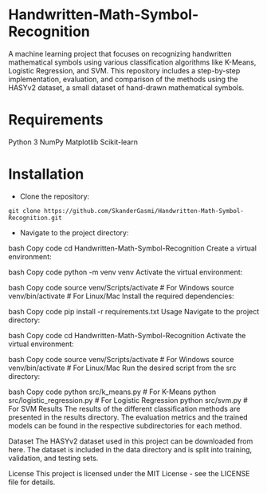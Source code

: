 # Handwritten-Math-Symbol-Recognition
A machine learning project that focuses on recognizing handwritten mathematical symbols using various classification algorithms like K-Means, Logistic Regression, and SVM. This repository includes a step-by-step implementation, evaluation, and comparison of the methods using the HASYv2 dataset, a small dataset of hand-drawn mathematical symbols.


# Requirements
Python 3
NumPy
Matplotlib
Scikit-learn

# Installation
* Clone the repository:

`git clone https://github.com/SkanderGasmi/Handwritten-Math-Symbol-Recognition.git`

* Navigate to the project directory:

bash
Copy code
cd Handwritten-Math-Symbol-Recognition
Create a virtual environment:

bash
Copy code
python -m venv venv
Activate the virtual environment:

bash
Copy code
source venv/Scripts/activate  # For Windows
source venv/bin/activate     # For Linux/Mac
Install the required dependencies:

bash
Copy code
pip install -r requirements.txt
Usage
Navigate to the project directory:

bash
Copy code
cd Handwritten-Math-Symbol-Recognition
Activate the virtual environment:

bash
Copy code
source venv/Scripts/activate  # For Windows
source venv/bin/activate     # For Linux/Mac
Run the desired script from the src directory:

bash
Copy code
python src/k_means.py  # For K-Means
python src/logistic_regression.py  # For Logistic Regression
python src/svm.py  # For SVM
Results
The results of the different classification methods are presented in the results directory. The evaluation metrics and the trained models can be found in the respective subdirectories for each method.

Dataset
The HASYv2 dataset used in this project can be downloaded from here. The dataset is included in the data directory and is split into training, validation, and testing sets.

License
This project is licensed under the MIT License - see the LICENSE file for details.
